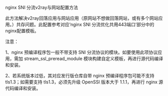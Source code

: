 nginx SNI 分流v2ray与网站配置方法

此方法解决v2ray回落应用与网站应用（原网站不想做回落网站，或有多个网站应用。）共存问题。此配置参考对应‘nginx SNI 分流优化共用443端口’部分中的nginx配置模板。

注意：

1、nginx 预编译程序包一般不带支持 SNI 分流协议的模块。如要使用此项协议应用，需加 stream_ssl_preread_module 模块构建自定义模板，再进行源代码编译和安装。

2、若系统版本过低，其对应发行版仓库自带 nginx 预编译程序包可能不支持 tls1.3；如需要支持 tls1.3，必须先升级 OpenSSl 版本大于 1.1.1，再进行 nginx 源代码编译和安装。
